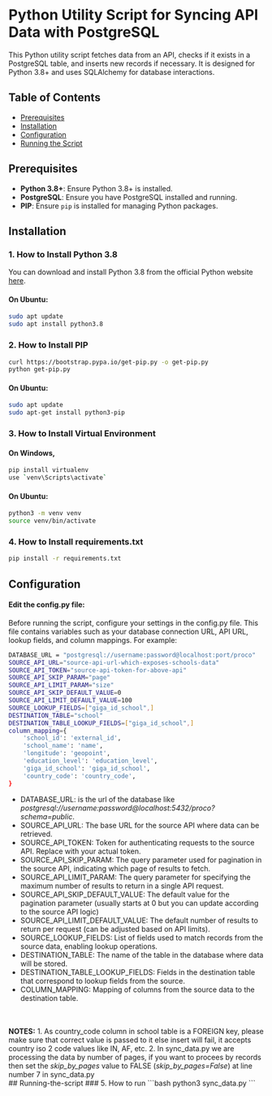 # Python Utility Script for Syncing API Data with PostgreSQL

This Python utility script fetches data from an API, checks if it exists in a PostgreSQL table, and inserts new records if necessary. It is designed for Python 3.8+ and uses SQLAlchemy for database interactions.

## Table of Contents
- [Prerequisites](#prerequisites)
- [Installation](#installation)
- [Configuration](#configuration)
- [Running the Script](#running-the-script)

## Prerequisites
- **Python 3.8+**: Ensure Python 3.8+ is installed.
- **PostgreSQL**: Ensure you have PostgreSQL installed and running.
- **PIP**: Ensure `pip` is installed for managing Python packages.

## Installation

### 1. How to Install Python 3.8
You can download and install Python 3.8 from the official Python website [here](https://www.python.org/downloads/release/python-380/).

#### On Ubuntu:
```bash
sudo apt update
sudo apt install python3.8
```

### 2. How to Install PIP
```bash
curl https://bootstrap.pypa.io/get-pip.py -o get-pip.py
python get-pip.py
```

#### On Ubuntu:
```bash
sudo apt update
sudo apt-get install python3-pip
```

### 3. How to Install Virtual Environment
#### On Windows,
```bash
pip install virtualenv
use `venv\Scripts\activate`
```

#### On Ubuntu:
```bash
python3 -m venv venv
source venv/bin/activate  
```

### 4. How to Install requirements.txt
```bash
pip install -r requirements.txt
```

## Configuration
#### Edit the config.py file:
Before running the script, configure your settings in the config.py file. 
This file contains variables such as your database connection URL, API URL, lookup fields, and column mappings. For example:
```bash
DATABASE_URL = "postgresql://username:password@localhost:port/proco"
SOURCE_API_URL="source-api-url-which-exposes-schools-data"
SOURCE_API_TOKEN="source-api-token-for-above-api"
SOURCE_API_SKIP_PARAM="page"
SOURCE_API_LIMIT_PARAM="size"
SOURCE_API_SKIP_DEFAULT_VALUE=0
SOURCE_API_LIMIT_DEFAULT_VALUE=100
SOURCE_LOOKUP_FIELDS=["giga_id_school",]
DESTINATION_TABLE="school"
DESTINATION_TABLE_LOOKUP_FIELDS=["giga_id_school",]
column_mapping={
    'school_id': 'external_id',
    'school_name': 'name',
    'longitude': 'geopoint',
    'education_level': 'education_level',
    'giga_id_school': 'giga_id_school',
    'country_code': 'country_code',
}
```

- DATABASE_URL: is the url of the database like <i>postgresql://username:password@localhost:5432/proco?schema=public</i>.
- SOURCE_API_URL: The base URL for the source API where data can be retrieved.
- SOURCE_API_TOKEN: Token for authenticating requests to the source API. Replace with your actual token.
- SOURCE_API_SKIP_PARAM: The query parameter used for pagination in the source API, indicating which page of results to fetch.
- SOURCE_API_LIMIT_PARAM: The query parameter for specifying the maximum number of results to return in a single API request.
- SOURCE_API_SKIP_DEFAULT_VALUE: The default value for the pagination parameter (usually starts at 0 but you can update according to the source API logic)
- SOURCE_API_LIMIT_DEFAULT_VALUE: The default number of results to return per request (can be adjusted based on API limits).
- SOURCE_LOOKUP_FIELDS: List of fields used to match records from the source data, enabling lookup operations.
- DESTINATION_TABLE: The name of the table in the database where data will be stored.
- DESTINATION_TABLE_LOOKUP_FIELDS: Fields in the destination table that correspond to lookup fields from the source.
- COLUMN_MAPPING: Mapping of columns from the source data to the destination table.
<br/> 
<br/> 
<b>NOTES:</b>
1. As country_code column in school table is a FOREIGN key, please make sure that correct value is passed to it else insert will fail, it accepts country iso 2 code values like IN, AF, etc.
2. In sync_data.py we are processing the data by number of pages, if you want to procees by records then set the <i>skip_by_pages</i> value to FALSE (<i>skip_by_pages=False</i>) at line number 7 in sync_data.py
<br/> 
## Running-the-script
### 5. How to run
```bash
python3 sync_data.py
```
